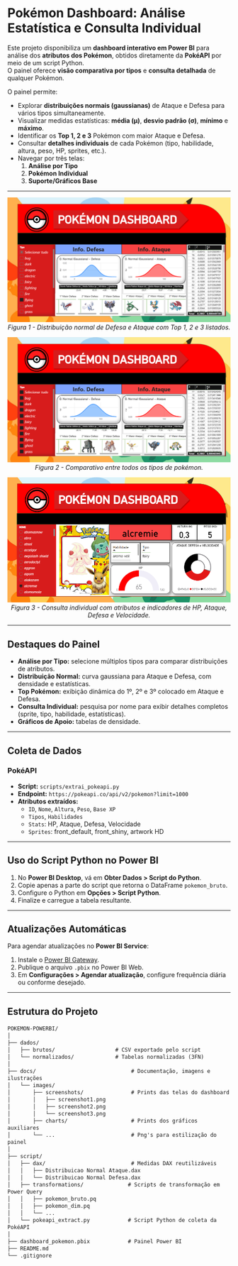 # Pokémon Dashboard: Análise Estatística e Consulta Individual

Este projeto disponibiliza um **dashboard interativo em Power BI** para análise dos **atributos dos Pokémon**, obtidos diretamente da **PokéAPI** por meio de um script Python.  
O painel oferece **visão comparativa por tipos** e **consulta detalhada** de qualquer Pokémon.

O painel permite:
- Explorar **distribuições normais (gaussianas)** de Ataque e Defesa para vários tipos simultaneamente.
- Visualizar medidas estatísticas: **média (μ)**, **desvio padrão (σ)**, **mínimo** e **máximo**.
- Identificar os **Top 1, 2 e 3** Pokémon com maior Ataque e Defesa.
- Consultar **detalhes individuais** de cada Pokémon (tipo, habilidade, altura, peso, HP, sprites, etc.).
- Navegar por três telas:  
  1. **Análise por Tipo**  
  2. **Pokémon Individual**  
  3. **Suporte/Gráficos Base**

---

<p align="center">
  <img src="docs/images/screenshots/screenshot1.png" alt="Tela de Análise Estatística por Tipo" width="600px">
  <br>
  <em>Figura 1 - Distribuição normal de Defesa e Ataque com Top 1, 2 e 3 listados.</em>
</p>

<p align="center">
  <img src="docs/images/screenshots/screenshot2.png" alt="Tela de Análise Estatística Entre Todos os Tipos" width="600px">
  <br>
  <em>Figura 2 - Comparativo entre todos os tipos de pokémon.</em>
</p>

<p align="center">
  <img src="docs/images/screenshots/screenshot3.png" alt="Tela de Consulta Individual de Pokémon" width="600px">
  <br>
  <em>Figura 3 - Consulta individual com atributos e indicadores de HP, Ataque, Defesa e Velocidade.</em>
</p>

---

## Destaques do Painel

- **Análise por Tipo:** selecione múltiplos tipos para comparar distribuições de atributos.
- **Distribuição Normal:** curva gaussiana para Ataque e Defesa, com densidade e estatísticas.
- **Top Pokémon:** exibição dinâmica do 1º, 2º e 3º colocado em Ataque e Defesa.
- **Consulta Individual:** pesquisa por nome para exibir detalhes completos (sprite, tipo, habilidade, estatísticas).
- **Gráficos de Apoio:** tabelas de densidade.

---

## Coleta de Dados

### **PokéAPI**  
- **Script:** `scripts/extrai_pokeapi.py`  
- **Endpoint:** `https://pokeapi.co/api/v2/pokemon?limit=1000`  
- **Atributos extraídos:**  
  - `ID`, `Nome`, `Altura`, `Peso`, `Base XP`  
  - `Tipos`, `Habilidades`  
  - `Stats`: HP, Ataque, Defesa, Velocidade  
  - `Sprites`: front_default, front_shiny, artwork HD  

---

## Uso do Script Python no Power BI

1. No **Power BI Desktop**, vá em **Obter Dados > Script do Python**.  
2. Copie apenas a parte do script que retorna o DataFrame `pokemon_bruto`.  
3. Configure o Python em **Opções > Script Python**.  
4. Finalize e carregue a tabela resultante.

---

## Atualizações Automáticas

Para agendar atualizações no **Power BI Service**:

1. Instale o [Power BI Gateway](https://powerbi.microsoft.com/pt-br/gateway/).  
2. Publique o arquivo `.pbix` no Power BI Web.  
3. Em **Configurações > Agendar atualização**, configure frequência diária ou conforme desejado.  

---

## Estrutura do Projeto

```plaintext
POKEMON-POWERBI/
│
├── dados/
│   ├── brutos/                   # CSV exportado pelo script
│   └── normalizados/             # Tabelas normalizadas (3FN)
│
├── docs/                              # Documentação, imagens e ilustrações
│   └── images/
│       ├── screenshots/               # Prints das telas do dashboard
│       │   ├── screenshot1.png
│       │   ├── screenshot2.png
│       │   └── screenshot3.png
│       ├── charts/                    # Prints dos gráficos auxiliares
│       └── ...                        # Png's para estilização do painel
│
├── script/                            
│   ├── dax/                           # Medidas DAX reutilizáveis
│   │   ├── Distribuicao Normal Ataque.dax
│   │   └── Distribuicao Normal Defesa.dax
│   ├── transformations/              # Scripts de transformação em Power Query
│   │   ├── pokemon_bruto.pq
│   │   ├── pokemon_dim.pq
│   │   └── ...
│   └── pokeapi_extract.py            # Script Python de coleta da PokéAPI
│
├── dashboard_pokemon.pbix            # Painel Power BI
├── README.md                         
└── .gitignore                        
